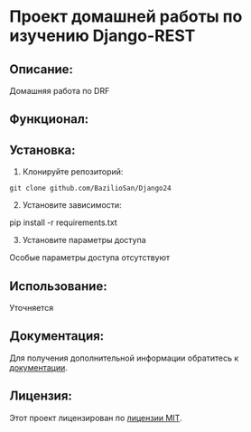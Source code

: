 # Проект домашней работы по изучению Django-REST

## Описание:

Домашняя работа по DRF


## Функционал:


## Установка:

1. Клонируйте репозиторий:
```
git clone github.com/BazilioSan/Django24
```
2. Установите зависимости:

pip install -r requirements.txt


3. Установите параметры доступа

Особые параметры доступа отсутствуют

## Использование:

Уточняется

## Документация:

Для получения дополнительной информации обратитесь к [документации](docs/README.md).

## Лицензия:

Этот проект лицензирован по [лицензии MIT](LICENSE).

